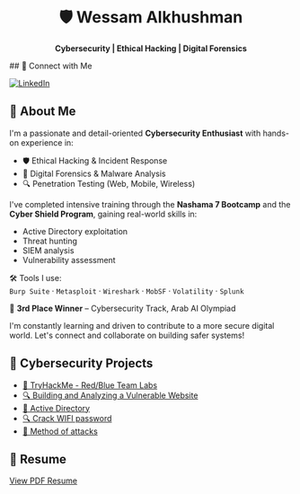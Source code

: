 <h1 align="center">🛡️ Wessam Alkhushman</h1>
<p align="center"><strong>Cybersecurity | Ethical Hacking | Digital Forensics</strong></p>
## 🔗 Connect with Me

[![LinkedIn](https://img.shields.io/badge/LinkedIn-Wessam%20Alkhushman-blue?style=flat-square&logo=linkedin)](www.linkedin.com/in/wessam26)


## 👋 About Me

I'm a passionate and detail-oriented **Cybersecurity Enthusiast** with hands-on experience in:

- 🛡️ Ethical Hacking & Incident Response  
- 🧠 Digital Forensics & Malware Analysis  
- 🔍 Penetration Testing (Web, Mobile, Wireless)

I've completed intensive training through the **Nashama 7 Bootcamp** and the **Cyber Shield Program**, gaining real-world skills in:

- Active Directory exploitation  
- Threat hunting  
- SIEM analysis  
- Vulnerability assessment

🛠 Tools I use:  
`Burp Suite` · `Metasploit` · `Wireshark` · `MobSF` · `Volatility` · `Splunk`

🏅 **3rd Place Winner** – Cybersecurity Track, Arab AI Olympiad

I'm constantly learning and driven to contribute to a more secure digital world. Let's connect and collaborate on building safer systems!


## 🔐 Cybersecurity Projects

- [🧪 TryHackMe - Red/Blue Team Labs](https://tryhackme.com/p/wessam26)
- [🔍 Building and Analyzing a Vulnerable Website](Projects/Building_and_Analyzing_Vulnerable_Website.pdf)
- [📂 Active Directory](Projects/AD.pdf)
- [🔍 Crack WIFI password](Projects/WIFI_EH.pdf)
- [🧪 Method of attacks](Projects/Report_EH.pdf)

## 📄 Resume
[View PDF Resume](Resume.pdf)
